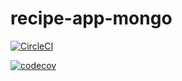 # recipe-app-mongo

[![CircleCI](https://circleci.com/gh/tahaberserk90/recipe-app-mongo.svg?style=svg)](https://circleci.com/gh/tahaberserk90/recipe-app-mongo)

[![codecov](https://codecov.io/gh/tahaberserk90/recipe-app-mongo/branch/master/graph/badge.svg)](https://codecov.io/gh/tahaberserk90/recipe-app-mongo)